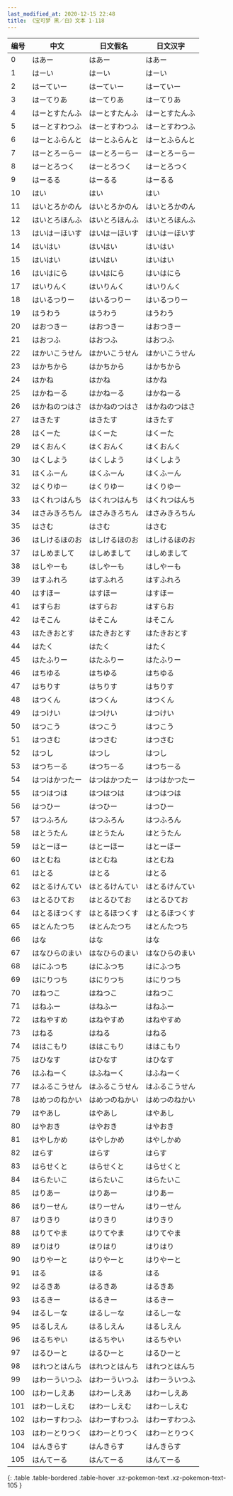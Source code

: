```yaml
---
last_modified_at: 2020-12-15 22:48
title: 《宝可梦 黑／白》文本 1-118
---
```

| 编号 | 中文 | 日文假名 | 日文汉字 |
| ---- | ---- | ---- | --- |
| 0 | はあー | はあー | はあー |
| 1 | はーい | はーい | はーい |
| 2 | はーていー | はーていー | はーていー |
| 3 | はーてりあ | はーてりあ | はーてりあ |
| 4 | はーとすたんふ | はーとすたんふ | はーとすたんふ |
| 5 | はーとすわつふ | はーとすわつふ | はーとすわつふ |
| 6 | はーとふらんと | はーとふらんと | はーとふらんと |
| 7 | はーとろーらー | はーとろーらー | はーとろーらー |
| 8 | はーとろつく | はーとろつく | はーとろつく |
| 9 | はーるる | はーるる | はーるる |
| 10 | はい | はい | はい |
| 11 | はいとろかのん | はいとろかのん | はいとろかのん |
| 12 | はいとろほんふ | はいとろほんふ | はいとろほんふ |
| 13 | はいはーほいす | はいはーほいす | はいはーほいす |
| 14 | はいはい | はいはい | はいはい |
| 15 | はいはい | はいはい | はいはい |
| 16 | はいはにら | はいはにら | はいはにら |
| 17 | はいりんく | はいりんく | はいりんく |
| 18 | はいるつりー | はいるつりー | はいるつりー |
| 19 | はうわう | はうわう | はうわう |
| 20 | はおつきー | はおつきー | はおつきー |
| 21 | はおつふ | はおつふ | はおつふ |
| 22 | はかいこうせん | はかいこうせん | はかいこうせん |
| 23 | はかちから | はかちから | はかちから |
| 24 | はかね | はかね | はかね |
| 25 | はかねーる | はかねーる | はかねーる |
| 26 | はかねのつはさ | はかねのつはさ | はかねのつはさ |
| 27 | はきたす | はきたす | はきたす |
| 28 | はくーた | はくーた | はくーた |
| 29 | はくおんく | はくおんく | はくおんく |
| 30 | はくしよう | はくしよう | はくしよう |
| 31 | はくふーん | はくふーん | はくふーん |
| 32 | はくりゆー | はくりゆー | はくりゆー |
| 33 | はくれつはんち | はくれつはんち | はくれつはんち |
| 34 | はさみきろちん | はさみきろちん | はさみきろちん |
| 35 | はさむ | はさむ | はさむ |
| 36 | はしけるほのお | はしけるほのお | はしけるほのお |
| 37 | はしめまして | はしめまして | はしめまして |
| 38 | はしやーも | はしやーも | はしやーも |
| 39 | はすふれろ | はすふれろ | はすふれろ |
| 40 | はすほー | はすほー | はすほー |
| 41 | はすらお | はすらお | はすらお |
| 42 | はそこん | はそこん | はそこん |
| 43 | はたきおとす | はたきおとす | はたきおとす |
| 44 | はたく | はたく | はたく |
| 45 | はたふりー | はたふりー | はたふりー |
| 46 | はちゆる | はちゆる | はちゆる |
| 47 | はちりす | はちりす | はちりす |
| 48 | はつくん | はつくん | はつくん |
| 49 | はつけい | はつけい | はつけい |
| 50 | はつこう | はつこう | はつこう |
| 51 | はつさむ | はつさむ | はつさむ |
| 52 | はつし | はつし | はつし |
| 53 | はつちーる | はつちーる | はつちーる |
| 54 | はつはかつたー | はつはかつたー | はつはかつたー |
| 55 | はつはつは | はつはつは | はつはつは |
| 56 | はつひー | はつひー | はつひー |
| 57 | はつふろん | はつふろん | はつふろん |
| 58 | はとうたん | はとうたん | はとうたん |
| 59 | はとーほー | はとーほー | はとーほー |
| 60 | はとむね | はとむね | はとむね |
| 61 | はとる | はとる | はとる |
| 62 | はとるけんてい | はとるけんてい | はとるけんてい |
| 63 | はとるひてお | はとるひてお | はとるひてお |
| 64 | はとるほつくす | はとるほつくす | はとるほつくす |
| 65 | はとんたつち | はとんたつち | はとんたつち |
| 66 | はな | はな | はな |
| 67 | はなひらのまい | はなひらのまい | はなひらのまい |
| 68 | はにふつち | はにふつち | はにふつち |
| 69 | はにりつち | はにりつち | はにりつち |
| 70 | はねつこ | はねつこ | はねつこ |
| 71 | はねふー | はねふー | はねふー |
| 72 | はねやすめ | はねやすめ | はねやすめ |
| 73 | はねる | はねる | はねる |
| 74 | ははこもり | ははこもり | ははこもり |
| 75 | はひなす | はひなす | はひなす |
| 76 | はふねーく | はふねーく | はふねーく |
| 77 | はふるこうせん | はふるこうせん | はふるこうせん |
| 78 | はめつのねかい | はめつのねかい | はめつのねかい |
| 79 | はやあし | はやあし | はやあし |
| 80 | はやおき | はやおき | はやおき |
| 81 | はやしかめ | はやしかめ | はやしかめ |
| 82 | はらす | はらす | はらす |
| 83 | はらせくと | はらせくと | はらせくと |
| 84 | はらたいこ | はらたいこ | はらたいこ |
| 85 | はりあー | はりあー | はりあー |
| 86 | はりーせん | はりーせん | はりーせん |
| 87 | はりきり | はりきり | はりきり |
| 88 | はりてやま | はりてやま | はりてやま |
| 89 | はりはり | はりはり | はりはり |
| 90 | はりやーと | はりやーと | はりやーと |
| 91 | はる | はる | はる |
| 92 | はるきあ | はるきあ | はるきあ |
| 93 | はるきー | はるきー | はるきー |
| 94 | はるしーな | はるしーな | はるしーな |
| 95 | はるしえん | はるしえん | はるしえん |
| 96 | はるちやい | はるちやい | はるちやい |
| 97 | はるひーと | はるひーと | はるひーと |
| 98 | はれつとはんち | はれつとはんち | はれつとはんち |
| 99 | はわーういつふ | はわーういつふ | はわーういつふ |
| 100 | はわーしえあ | はわーしえあ | はわーしえあ |
| 101 | はわーしえむ | はわーしえむ | はわーしえむ |
| 102 | はわーすわつふ | はわーすわつふ | はわーすわつふ |
| 103 | はわーとりつく | はわーとりつく | はわーとりつく |
| 104 | はんきらす | はんきらす | はんきらす |
| 105 | はんてーる | はんてーる | はんてーる |
{: .table .table-bordered .table-hover .xz-pokemon-text .xz-pokemon-text-105 }